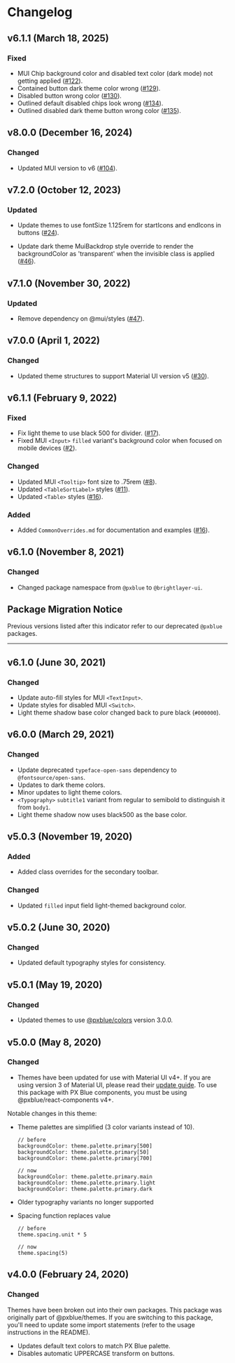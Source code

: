 # Changelog
## v6.1.1 (March 18, 2025)

### Fixed

-   MUI Chip background color and disabled text color (dark mode) not getting applied ([#122](https://github.com/etn-ccis/blui-react-themes/issues/122)).
-   Contained button dark theme color wrong ([#129](https://github.com/etn-ccis/blui-react-themes/issues/129)).
-   Disabled button wrong color ([#130](https://github.com/etn-ccis/blui-react-themes/issues/130)).
-   Outlined default disabled chips look wrong ([#134](https://github.com/etn-ccis/blui-react-themes/issues/134)).
-   Outlined disabled dark theme button wrong color ([#135](https://github.com/etn-ccis/blui-react-themes/issues/135)).

## v8.0.0 (December 16, 2024)

### Changed

- Updated MUI version to v6 ([#104](https://github.com/etn-ccis/blui-react-themes/pull/104)).

## v7.2.0 (October 12, 2023)

### Updated

-  Update themes to use fontSize 1.125rem for startIcons and endIcons in buttons ([#24](https://github.com/etn-ccis/blui-react-themes/issues/24)).

-  Update dark theme MuiBackdrop style override to render the backgroundColor as 'transparent' when the invisible class is applied ([#46](https://github.com/etn-ccis/blui-react-themes/issues/46)).

## v7.1.0 (November 30, 2022)

### Updated

-   Remove dependency on @mui/styles ([#47](https://github.com/etn-ccis/blui-react-themes/issues/47)).

## v7.0.0 (April 1, 2022)

### Changed

-   Updated theme structures to support Material UI version v5 ([#30](https://github.com/etn-ccis/blui-react-themes/issues/30)).

## v6.1.1 (February 9, 2022)

### Fixed

-   Fix light theme to use black 500 for divider. ([#17](https://github.com/etn-ccis/blui-react-themes/issues/17)).
-   Fixed MUI `<Input>` `filled` variant's background color when focused on mobile devices ([#2](https://github.com/etn-ccis/blui-react-themes/issues/2)).

### Changed

-   Updated MUI `<Tooltip>` font size to .75rem ([#8](https://github.com/etn-ccis/blui-react-themes/issues/8)).
-   Updated `<TableSortLabel>` styles ([#11](https://github.com/etn-ccis/blui-react-themes/issues/11)).
-   Updated `<Table>` styles ([#16](https://github.com/etn-ccis/blui-react-themes/issues/16)).

### Added

-   Added `CommonOverrides.md` for documentation and examples ([#16](https://github.com/etn-ccis/blui-react-themes/issues/16)).

## v6.1.0 (November 8, 2021)

### Changed

-   Changed package namespace from `@pxblue` to `@brightlayer-ui`.

## Package Migration Notice

Previous versions listed after this indicator refer to our deprecated `@pxblue` packages.

---

## v6.1.0 (June 30, 2021)

### Changed

-   Update auto-fill styles for MUI `<TextInput>`.
-   Update styles for disabled MUI `<Switch>`.
-   Light theme shadow base color changed back to pure black (`#000000`).

## v6.0.0 (March 29, 2021)

### Changed

-   Update deprecated `typeface-open-sans` dependency to `@fontsource/open-sans`.
-   Updates to dark theme colors.
-   Minor updates to light theme colors.
-   `<Typography>` `subtitle1` variant from regular to semibold to distinguish it from `body1`.
-   Light theme shadow now uses black500 as the base color.

## v5.0.3 (November 19, 2020)

### Added

-   Added class overrides for the secondary toolbar.

### Changed

-   Updated `filled` input field light-themed background color.

## v5.0.2 (June 30, 2020)

### Changed

-   Updated default typography styles for consistency.

## v5.0.1 (May 19, 2020)

### Changed

-   Updated themes to use [@pxblue/colors](https://www.npmjs.com/package/@pxblue/colors) version 3.0.0.

## v5.0.0 (May 8, 2020)

### Changed

-   Themes have been updated for use with Material UI v4+. If you are using version 3 of Material UI, please read their [update guide](https://material-ui.com/guides/migration-v3/). To use this package with PX Blue components, you must be using @pxblue/react-components v4+.

Notable changes in this theme:

-   Theme palettes are simplified (3 color variants instead of 10).

    ```
    // before
    backgroundColor: theme.palette.primary[500]
    backgroundColor: theme.palette.primary[50]
    backgroundColor: theme.palette.primary[700]

    // now
    backgroundColor: theme.palette.primary.main
    backgroundColor: theme.palette.primary.light
    backgroundColor: theme.palette.primary.dark
    ```

-   Older typography variants no longer supported
-   Spacing function replaces value

    ```
    // before
    theme.spacing.unit * 5

    // now
    theme.spacing(5)
    ```

## v4.0.0 (February 24, 2020)

### Changed

Themes have been broken out into their own packages. This package was originally part of @pxblue/themes. If you are switching to this package, you'll need to update some import statements (refer to the usage instructions in the README).

-   Updates default text colors to match PX Blue palette.
-   Disables automatic UPPERCASE transform on buttons.

